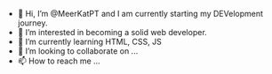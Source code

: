 - 👋 Hi, I’m @MeerKatPT and I am currently starting my DEVelopment journey.
- 👀 I’m interested in becoming a solid web developer.
- 🌱 I’m currently learning HTML, CSS, JS
- 💞️ I’m looking to collaborate on ...
- 📫 How to reach me ...

<!---
MeerKatPT/MeerKatPT is a ✨ special ✨ repository because its `README.md` (this file) appears on your GitHub profile.
You can click the Preview link to take a look at your changes.
--->
